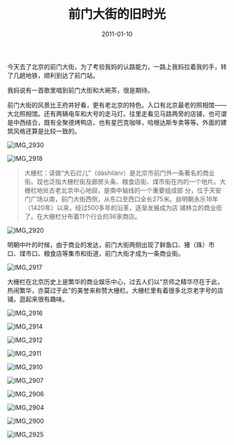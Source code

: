 ﻿---
title: "前门大街的旧时光"
date: 2011-01-10
categories: 
  - "travels"
tags: 
  - "前门大街"
  - "北京"
---

今天去了北京的前门大街，为了考验我妈的认路能力，一路上我妈拉着我的手，转了几趟地铁，顺利到达了前门站。

我妈说有一首歌里唱到前门大街和大碗茶，很是期待。

前门大街的风景比王府井好看，更有老北京的特色。入口有北京最老的照相馆——大北照相馆。还有两辆电车和大号的走马灯。往里走看见马路两旁的店铺，也可谓是中西结合，既有全聚德烤鸭店，也有星巴克咖啡，哈根达斯专卖等等。外面的建筑风格还算是比较一致的。

![IMG_2930](/images/5342153981_90515bcc0b_z.jpg)

![IMG_2918](/images/5342761644_60652425ff_z.jpg)

> 大栅栏：读做“大石烂儿”（dàshílànr）是北京市前门外一条著名的商业街。现也泛指大栅栏街及廊房头条、粮食店街、煤市街在内的一个地片。大栅栏地处古老北京中心地段，是南中轴线的一个重要组成部 分，位于天安门广场以南，前门大街西侧，从东口至西口全长275米。自明朝永乐18年（1420年）以来，经过500多年的沿革，逐渐发展成为店 铺林立的商业街了。在大栅栏分布着11个行业的36家商店。

![IMG_2920](/images/5342152799_1464ff7584_z.jpg)

明朝中叶的时候，由于商业的发达，前门大街两侧出现了鲜鱼口、猪（珠）市 口、煤市口、粮食店等集市和街道，前门大街才成为一条商业街。

![IMG_2917](/images/5342761010_d5e2698816_z.jpg)

大栅栏在北京历史上是繁华的商业娱乐中心，过去人们以“京师之精华尽在于此，热闹繁华，亦莫过于此”的美誉来称赞大栅栏。大栅栏里有着很多北京老字号的店铺，逛起来很有趣味。

![IMG_2916](/images/5342760160_6b6bfe9e7a_z.jpg)

![IMG_2914](/images/5342150029_60b577abb8_z.jpg)

![IMG_2912](/images/5342758802_ee87d2d8db_z.jpg)

![IMG_2911](/images/5342148715_afd78da20e_z.jpg)

![IMG_2910](/images/5342148235_0485ca159c_z.jpg)

![IMG_2907](/images/5342757044_dfa9c70309_z.jpg)

![IMG_2906](/images/5342756256_9ff2fdd328_z.jpg)

![IMG_2904](/images/5342146191_2312560a79_z.jpg)

![IMG_2900](/images/5342754832_30267f5122_z.jpg)

![IMG_2925](/images/5342153439_4456abd02b_z.jpg)
